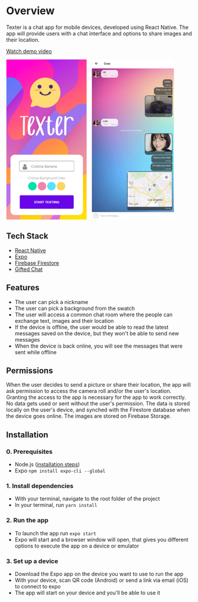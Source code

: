 # Overview

Texter is a chat app for mobile devices, developed using React Native. The app will provide users with a chat interface and options to share images and their location.

[Watch demo video](https://youtu.be/v2cBHqAgDdA)

<img width="454" height="434" src="https://github.com/MichiyoYo/texter/blob/main/demo/texter-screenshots.jpg" alt="A screenshot of the app's screens">

## Tech Stack

- [React Native](https://reactnative.dev/)
- [Expo](https://expo.dev/)
- [Firebase Firestore](https://firebase.google.com/)
- [Gifted Chat](https://github.com/FaridSafi/react-native-gifted-chat)

## Features

- The user can pick a nickname
- The user can pick a background from the swatch
- The user will access a common chat room where the people can exchange text, images and their location
- If the device is offline, the user would be able to read the latest messages saved on the device, but they won't be able to send new messages
- When the device is back online, you will see the messages that were sent while offline

## Permissions

When the user decides to send a picture or share their location, the app will ask permission to access the camera roll and/or the user's location.
Granting the access to the app is necessary for the app to work correctly.
No data gets used or sent without the user's permission.
The data is stored locally on the user's device, and synched with the Firestore database when the device goes online.
The images are stored on Firebase Storage.

## Installation

### 0. Prerequisites

- Node.js ([installation steps](https://nodejs.org/en/download/))
- Expo `npm install expo-cli --global`

### 1. Install dependencies

- With your terminal, navigate to the root folder of the project
- In your terminal, run `yarn install`

### 2. Run the app

- To launch the app run `expo start`
- Expo will start and a browser window will open, that gives you different options to execute the app on a device or emulator

### 3. Set up a device

- Download the Expo app on the device you want to use to run the app
- With your device, scan QR code (Android) or send a link via email (iOS) to connect to expo
- The app will start on your device and you'll be able to use it
